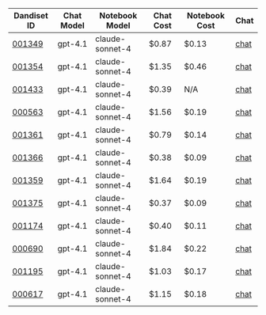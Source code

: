 | Dandiset ID | Chat Model | Notebook Model | Chat Cost | Notebook Cost | Chat |
|-------------|------------|----------------|-----------|---------------|------|
| [001349](https://github.com/dandi-ai-notebooks/dandi-ai-notebooks-6/blob/main/notebooks/dandisets/001349/0.250520.1729/4befc0a1/claude-sonnet-4/h-5/notebook.ipynb) | gpt-4.1 | claude-sonnet-4 | $0.87 | $0.13 | [chat](https://dandi-ai-notebooks.github.io/dandiset-explorer/chat?dandisetId=001349&dandisetVersion=0.250520.1729&chatId=4befc0a18914642a190ce4e68047fc8c0b7321d1) |
| [001354](https://github.com/dandi-ai-notebooks/dandi-ai-notebooks-6/blob/main/notebooks/dandisets/001354/0.250312.0036/1b55f1ff/claude-sonnet-4/h-5/notebook.ipynb) | gpt-4.1 | claude-sonnet-4 | $1.35 | $0.46 | [chat](https://dandi-ai-notebooks.github.io/dandiset-explorer/chat?dandisetId=001354&dandisetVersion=0.250312.0036&chatId=1b55f1ffc7caac28284d1914869055ee48e2ff2e) |
| [001433](https://github.com/dandi-ai-notebooks/dandi-ai-notebooks-6/blob/main/notebooks/dandisets/001433/0.250507.2356/6e10365d/claude-sonnet-4/h-5/notebook.ipynb) | gpt-4.1 | claude-sonnet-4 | $0.39 | N/A | [chat](https://dandi-ai-notebooks.github.io/dandiset-explorer/chat?dandisetId=001433&dandisetVersion=0.250507.2356&chatId=6e10365d8ae3a08f0b42b768b49f27e4867111ee) |
| [000563](https://github.com/dandi-ai-notebooks/dandi-ai-notebooks-6/blob/main/notebooks/dandisets/000563/0.250311.2145/57dc3608/claude-sonnet-4/h-5/notebook.ipynb) | gpt-4.1 | claude-sonnet-4 | $1.56 | $0.19 | [chat](https://dandi-ai-notebooks.github.io/dandiset-explorer/chat?dandisetId=000563&dandisetVersion=0.250311.2145&chatId=57dc3608c92c02a718fce268d39f51a012286ded) |
| [001361](https://github.com/dandi-ai-notebooks/dandi-ai-notebooks-6/blob/main/notebooks/dandisets/001361/0.250406.0045/d36c4584/claude-sonnet-4/h-5/notebook.ipynb) | gpt-4.1 | claude-sonnet-4 | $0.79 | $0.14 | [chat](https://dandi-ai-notebooks.github.io/dandiset-explorer/chat?dandisetId=001361&dandisetVersion=0.250406.0045&chatId=d36c45846a750d0a5c3b85d4f6e0f95f91a2d922) |
| [001366](https://github.com/dandi-ai-notebooks/dandi-ai-notebooks-6/blob/main/notebooks/dandisets/001366/0.250324.1603/e83e5f10/claude-sonnet-4/h-5/notebook.ipynb) | gpt-4.1 | claude-sonnet-4 | $0.38 | $0.09 | [chat](https://dandi-ai-notebooks.github.io/dandiset-explorer/chat?dandisetId=001366&dandisetVersion=0.250324.1603&chatId=e83e5f1045ccfe5f278935fc866d4de2cf23adcd) |
| [001359](https://github.com/dandi-ai-notebooks/dandi-ai-notebooks-6/blob/main/notebooks/dandisets/001359/0.250401.1603/38566171/claude-sonnet-4/h-5/notebook.ipynb) | gpt-4.1 | claude-sonnet-4 | $1.64 | $0.19 | [chat](https://dandi-ai-notebooks.github.io/dandiset-explorer/chat?dandisetId=001359&dandisetVersion=0.250401.1603&chatId=38566171206fa29239cf454865e741770433d98d) |
| [001375](https://github.com/dandi-ai-notebooks/dandi-ai-notebooks-6/blob/main/notebooks/dandisets/001375/0.250406.1855/b9d830b7/claude-sonnet-4/h-5/notebook.ipynb) | gpt-4.1 | claude-sonnet-4 | $0.37 | $0.09 | [chat](https://dandi-ai-notebooks.github.io/dandiset-explorer/chat?dandisetId=001375&dandisetVersion=0.250406.1855&chatId=b9d830b7038c8f2b609b5498cf779b7866a60d17) |
| [001174](https://github.com/dandi-ai-notebooks/dandi-ai-notebooks-6/blob/main/notebooks/dandisets/001174/0.250331.2218/553b9186/claude-sonnet-4/h-5/notebook.ipynb) | gpt-4.1 | claude-sonnet-4 | $0.40 | $0.11 | [chat](https://dandi-ai-notebooks.github.io/dandiset-explorer/chat?dandisetId=001174&dandisetVersion=0.250331.2218&chatId=553b9186b1844d6fa99166d5aa46c55c9346f070) |
| [000690](https://github.com/dandi-ai-notebooks/dandi-ai-notebooks-6/blob/main/notebooks/dandisets/000690/0.250326.0015/78e86504/claude-sonnet-4/h-5/notebook.ipynb) | gpt-4.1 | claude-sonnet-4 | $1.84 | $0.22 | [chat](https://dandi-ai-notebooks.github.io/dandiset-explorer/chat?dandisetId=000690&dandisetVersion=0.250326.0015&chatId=78e86504e7a8d48d31764b0b585d8bd318a87695) |
| [001195](https://github.com/dandi-ai-notebooks/dandi-ai-notebooks-6/blob/main/notebooks/dandisets/001195/0.250408.1733/cd3c6c58/claude-sonnet-4/h-5/notebook.ipynb) | gpt-4.1 | claude-sonnet-4 | $1.03 | $0.17 | [chat](https://dandi-ai-notebooks.github.io/dandiset-explorer/chat?dandisetId=001195&dandisetVersion=0.250408.1733&chatId=cd3c6c58c8e1bc62f2223e9eed98507c1c3f4d3e) |
| [000617](https://github.com/dandi-ai-notebooks/dandi-ai-notebooks-6/blob/main/notebooks/dandisets/000617/0.250312.0130/d69e75e7/claude-sonnet-4/h-5/notebook.ipynb) | gpt-4.1 | claude-sonnet-4 | $1.15 | $0.18 | [chat](https://dandi-ai-notebooks.github.io/dandiset-explorer/chat?dandisetId=000617&dandisetVersion=0.250312.0130&chatId=d69e75e79b89a61c03d814ece9f55e4bfc45ed56) |
